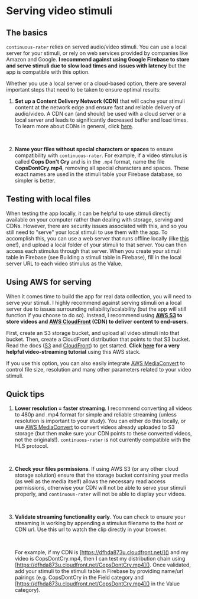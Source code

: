 # Serving video stimuli


## The basics

`continuous-rater` relies on served audio/video stimuli. You can use a local server for your stimuli, or rely on web services provided by companies like Amazon and Google. **I recommend against using Google Firebase to store and serve stimuli due to slow load times and issues with latency** but the app is compatible with this option. 

Whether you use a local server or a cloud-based option, there are several important steps that need to be taken to ensure optimal results:

1. **Set up a Content Delivery Network (CDN)** that will cache your stimuli content at the network edge and ensure fast and reliable delivery of audio/video. A CDN can (and should) be used with a cloud server or a local server and leads to significantly decreased buffer and load times. To learn more about CDNs in general, click [here](https://www.cloudflare.com/learning/cdn/what-is-a-cdn/).<p>&nbsp;</p>

2. **Name your files without special characters or spaces** to ensure compatibility with `continuous-rater`. For example, if a video stimulus is called **Cops Don't Cry** and is in the `.mp4` format, name the file **CopsDontCry.mp4**, removing all special characters and spaces. These exact names are used in the stimuli table your Firebase database, so simpler is better. 


## Testing with local files

When testing the app locally, it can be helpful to use stimuli directly available on your computer rather than dealing with storage, serving and CDNs. However, there are security issues associated with this, and so you still need to "serve" your local stimuli to use them with the app. To accomplish this, you can use a web server that runs offline locally (like [this](https://chrome.google.com/webstore/detail/web-server-for-chrome/ofhbbkphhbklhfoeikjpcbhemlocgigb/related) one!), and upload a local folder of your stimuli to that server. You can then access each stimulus through that server. When you create your stimuli table in Firebase (see Building a stimuli table in Firebase), fill in the local server URL to each video stimulus as the Value.


## Using AWS for serving

When it comes time to build the app for real data collection, you will need to serve your stimuli. I highly recommend against serving stimuli on a local server due to issues surrounding reliability/scalability (but the app will still function if you choose to do so). Instead, I recommend using **[AWS S3](https://aws.amazon.com/s3/) to store videos and [AWS CloudFront](https://aws.amazon.com/cloudfront/) (CDN) to deliver content to end-users**. 

First, create an S3 storage bucket, and upload all video stimuli into that bucket. Then, create a CloudFront distribution that points to that S3 bucket. Read the docs ([S3](https://docs.aws.amazon.com/AmazonS3/latest/gsg/GetStartedWithS3.html) and [CloudFront](https://docs.aws.amazon.com/AmazonCloudFront/latest/DeveloperGuide/Introduction.html)) to get started. **Click [here](https://aws.amazon.com/cloudfront/streaming/) for a very helpful video-streaming tutorial** using this AWS stack. 

If you use this option, you can also easily integrate [AWS MediaConvert](https://aws.amazon.com/mediaconvert/) to control file size, resolution and many other parameters related to your video stimuli. 


## Quick tips


1. **Lower resolution = faster streaming**. I recommend converting all videos to 480p and .mp4 format for simple and reliable streaming (unless resolution is important to your study). You can either do this locally, or use [AWS MediaConvert](https://aws.amazon.com/mediaconvert/) to convert videos already uploaded to S3 storage (but then make sure your CDN points to these converted videos, not the originals!). `continuous-rater` is not currently compatible with the HLS protocol.<p>&nbsp;</p>

2. **Check your files permissions**. If using AWS S3 (or any other cloud storage solution) ensure that the storage bucket containing your media (as well as the media itself) allows the necessary read access permissions, otherwise your CDN will not be able to serve your stimuli properly, and `continuous-rater` will not be able to display your videos.<p>&nbsp;</p>

3. **Validate streaming functionality early**. You can check to ensure your streaming is working by appending a stimulus filename to the host or CDN url. Use this url to watch the clip directly in your browser. <p>&nbsp;</p>

	For example, if my CDN is [https://dfhda873u.cloudfront.net/]() and my video is CopsDontCry.mp4, then I can test my distribution chain using [https://dfhda873u.cloudfront.net/CopsDontCry.mp4](). Once validated, add your stimuli to the stimuli table in Firebase by providing name/url pairings (e.g. CopsDontCry in the Field category and [https://dfhda873u.cloudfront.net/CopsDontCry.mp4]() in the Value category). 




	

